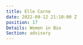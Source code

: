 ```yaml
---
title: Elle Carne
date: 2022-09-12 21:10:00 Z
position: 17
Details: Women in Bio
Section: advisory
---
```


